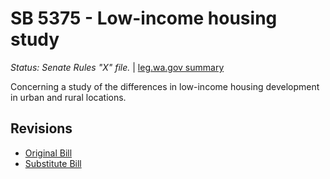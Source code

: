 # SB 5375 - Low-income housing study
*Status: Senate Rules "X" file.* | [leg.wa.gov summary](https://app.leg.wa.gov/billsummary?BillNumber=5375&Year=2021)

Concerning a study of the differences in low-income housing development in urban and rural locations.

## Revisions
* [Original Bill](1/)
* [Substitute Bill](S/)